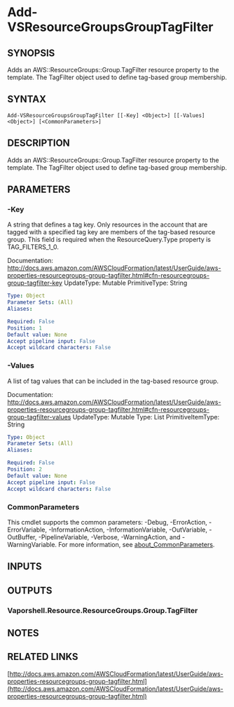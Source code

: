 # Add-VSResourceGroupsGroupTagFilter

## SYNOPSIS
Adds an AWS::ResourceGroups::Group.TagFilter resource property to the template.
The TagFilter object used to define tag-based group membership.

## SYNTAX

```
Add-VSResourceGroupsGroupTagFilter [[-Key] <Object>] [[-Values] <Object>] [<CommonParameters>]
```

## DESCRIPTION
Adds an AWS::ResourceGroups::Group.TagFilter resource property to the template.
The TagFilter object used to define tag-based group membership.

## PARAMETERS

### -Key
A string that defines a tag key.
Only resources in the account that are tagged with a specified tag key are members of the tag-based resource group.
This field is required when the ResourceQuery.Type property is TAG_FILTERS_1_0.

Documentation: http://docs.aws.amazon.com/AWSCloudFormation/latest/UserGuide/aws-properties-resourcegroups-group-tagfilter.html#cfn-resourcegroups-group-tagfilter-key
UpdateType: Mutable
PrimitiveType: String

```yaml
Type: Object
Parameter Sets: (All)
Aliases:

Required: False
Position: 1
Default value: None
Accept pipeline input: False
Accept wildcard characters: False
```

### -Values
A list of tag values that can be included in the tag-based resource group.

Documentation: http://docs.aws.amazon.com/AWSCloudFormation/latest/UserGuide/aws-properties-resourcegroups-group-tagfilter.html#cfn-resourcegroups-group-tagfilter-values
UpdateType: Mutable
Type: List
PrimitiveItemType: String

```yaml
Type: Object
Parameter Sets: (All)
Aliases:

Required: False
Position: 2
Default value: None
Accept pipeline input: False
Accept wildcard characters: False
```

### CommonParameters
This cmdlet supports the common parameters: -Debug, -ErrorAction, -ErrorVariable, -InformationAction, -InformationVariable, -OutVariable, -OutBuffer, -PipelineVariable, -Verbose, -WarningAction, and -WarningVariable. For more information, see [about_CommonParameters](http://go.microsoft.com/fwlink/?LinkID=113216).

## INPUTS

## OUTPUTS

### Vaporshell.Resource.ResourceGroups.Group.TagFilter
## NOTES

## RELATED LINKS

[http://docs.aws.amazon.com/AWSCloudFormation/latest/UserGuide/aws-properties-resourcegroups-group-tagfilter.html](http://docs.aws.amazon.com/AWSCloudFormation/latest/UserGuide/aws-properties-resourcegroups-group-tagfilter.html)

